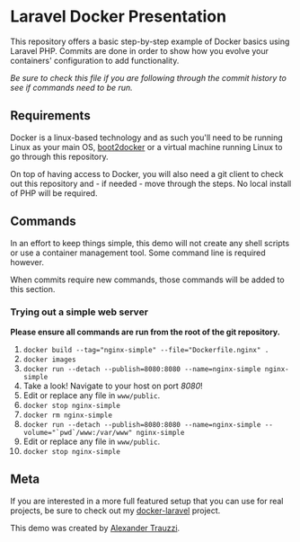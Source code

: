 # Laravel Docker Presentation

This repository offers a basic step-by-step example of Docker basics using Laravel PHP.  Commits are done in order to show how you evolve your containers' configuration to add functionality.

*Be sure to check this file if you are following through the commit history to see if commands need to be run.*


## Requirements

Docker is a linux-based technology and as such you'll need to be running Linux as your main OS, [boot2docker](http://boot2docker.io) or a virtual machine running Linux to go through this repository.

On top of having access to Docker, you will also need a git client to check out this repository and - if needed - move through the steps.  No local install of PHP will be required.


## Commands 

In an effort to keep things simple, this demo will not create any shell scripts or use a container management tool.  Some command line is required however.

When commits require new commands, those commands will be added to this section.

### Trying out a simple web server

**Please ensure all commands are run from the root of the git repository.**

 1. `docker build --tag="nginx-simple" --file="Dockerfile.nginx" .`
 2. `docker images`
 3. `docker run --detach --publish=8080:8080 --name=nginx-simple nginx-simple`
 4. Take a look! Navigate to your host on port _8080_!
 5. Edit or replace any file in `www/public`.
 6. `docker stop nginx-simple`
 7. `docker rm nginx-simple`
 8. ``docker run --detach --publish=8080:8080 --name=nginx-simple --volume="`pwd`/www:/var/www" nginx-simple``
 9. Edit or replace any file in `www/public`.
 10. `docker stop nginx-simple`

## Meta

If you are interested in a more full featured setup that you can use for real projects, be sure to check out my [docker-laravel](https://github.com/atrauzzi/docker-laravel) project.

This demo was created by [Alexander Trauzzi](http://profiles.google.com/atrauzzi).
